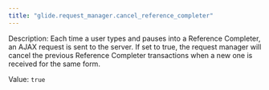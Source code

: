 ```yaml
---
title: "glide.request_manager.cancel_reference_completer"
---
```


Description: Each time a user types and pauses into a Reference Completer, an AJAX request is sent to the server. If set to true, the request manager will cancel the previous Reference Completer transactions when a new one is received for the same form.

Value: `true`